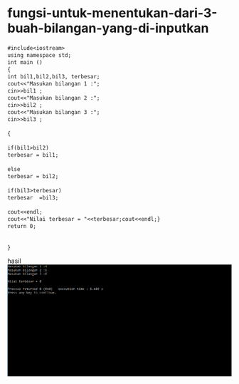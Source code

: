 # fungsi-untuk-menentukan-dari-3-buah-bilangan-yang-di-inputkan

    #include<iostream>
    using namespace std;
    int main ()
    {
    int bil1,bil2,bil3, terbesar;
    cout<<"Masukan bilangan 1 :";
    cin>>bil1 ;
    cout<<"Masukan bilangan 2 :";
    cin>>bil2 ;
    cout<<"Masukan bilangan 3 :";
    cin>>bil3 ;

    {

    if(bil1>bil2)
    terbesar = bil1;

    else
    terbesar = bil2;

    if(bil3>terbesar)
    terbesar  =bil3;

    cout<<endl;
    cout<<"Nilai terbesar = "<<terbesar;cout<<endl;}
    return 0;


    }



hasil![img](https://github.com/Masdiaditia/fungsi-untuk-menentukan-dari-3-buah-bilangan-yang-di-inputkan/blob/master/fungsi%20menginputkan%20dari%202%20buah%20bilangan%20yang%20di%20inputkan.png?raw=true)

